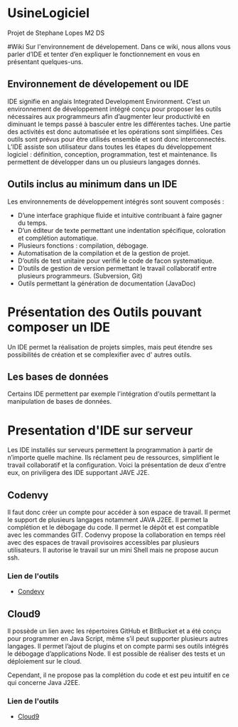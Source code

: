 # UsineLogiciel
Projet de Stephane Lopes M2 DS

#Wiki Sur l'environnement de dévelopement.
Dans ce wiki, nous allons vous parler d’IDE et tenter d’en expliquer le fonctionnement en vous en présentant quelques-uns.

## Environnement de dévelopement ou IDE
IDE signifie en anglais Integrated Development Environment. 
C’est un environnement de développement intégré conçu pour proposer les outils nécessaires aux programmeurs afin d’augmenter leur productivité en diminuant le temps passé à basculer entre les différentes taches.
Une partie des activités est donc automatisée et les opérations sont simplifiées.
Ces outils sont prévus pour être utilisés ensemble et sont donc interconnectés.
L’IDE assiste son utilisateur dans toutes les étapes du développement logiciel : définition, conception, programmation, test et maintenance.
Ils permettent de développer dans un ou plusieurs langages donnés.

## Outils inclus au minimum dans un IDE
Les environnements de développement intégrés sont souvent composés :
-	D’une interface graphique fluide et intuitive contribuant à faire gagner du temps.
-	D’un éditeur de texte permettant une indentation spécifique, coloration et complétion automatique.
-	Plusieurs fonctions : compilation, débogage.
-	Automatisation de la compilation et de la gestion de projet.
-	D’outils de test unitaire pour verifié le code de facon systematique.
-	D’outils de gestion de version permettant le travail collaboratif entre plusieurs programmeurs. (Subversion, Git)
-	Outils permettant la génération de documentation (JavaDoc)


# Présentation des Outils pouvant composer un IDE
Un IDE permet la réalisation de projets simples, mais peut étendre ses possibilités de création et se complexifier avec d'  autres outils.

## Les bases de données
Certains IDE permettent par exemple l'intégration d'outils permettant la manipulation de bases de données. 

# Presentation d'IDE sur serveur
Les IDE installés sur serveurs permettent la programmation à partir de n’importe quelle machine. Ils réclament peu de ressources, simplifient le travail collaboratif et la configuration.
Voici la présentation de deux d'entre eux, on priviligera des IDE supportant JAVE J2E.

## Codenvy
Il faut donc créer un compte pour accéder à son espace de travail.
Il permet le support de plusieurs langages notamment JAVA J2EE.
Il permet la complétion et le débogage du code.
Il permet le dépôt et est compatible avec les commandes GIT.
Codenvy propose la collaboration en temps réel avec des espaces de travail provisoires accessibles par plusieurs utilisateurs.
Il autorise le travail sur un mini Shell mais ne propose aucun ssh.
### Lien de l'outils
* [Condevy](https://codenvy.com/)

## Cloud9
Il possède un lien avec les répertoires GitHub et BitBucket et a été conçu pour programmer en Java Script, même s’il peut supporter plusieurs autres langages.
Il permet l’ajout de plugins et on compte parmi ses outils intégrés le débogage d’applications Node.
Il est possible de réaliser des tests et un déploiement sur le cloud.

Cependant, il ne propose pas la complétion du code et est peu intuitif en ce qui concerne Java J2EE.

### Lien de l'outils
* [Cloud9](https://c9.io/)


